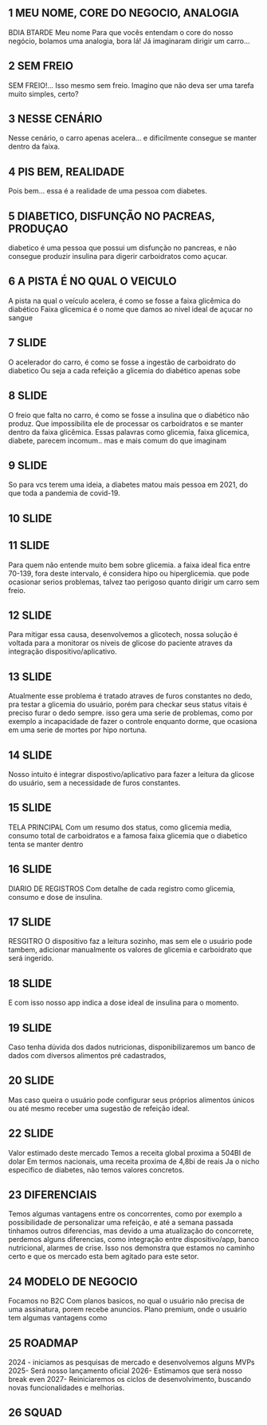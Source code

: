 ## 1 MEU NOME, CORE DO NEGOCIO, ANALOGIA  
BDIA
BTARDE
Meu nome
Para que vocês entendam o core do nosso negócio, bolamos uma analogia, bora lá!
Já imaginaram dirigir um carro...

## 2 SEM FREIO 
SEM FREIO!...
Isso mesmo sem freio.
 Imagino que não deva ser uma tarefa muito simples, certo? 
## 3 NESSE CENÁRIO 
Nesse cenário, o carro apenas acelera... e dificilmente consegue se manter dentro da faixa.
## 4 PIS BEM, REALIDADE
Pois bem... essa é a realidade de uma pessoa com diabetes.
## 5 DIABETICO, DISFUNÇÃO NO PACREAS, PRODUÇAO
diabetico é uma pessoa que possui um disfunção no pancreas, e não consegue produzir insulina para digerir carboidratos como açucar.
## 6 A PISTA É NO QUAL O VEICULO
A pista na qual o veículo acelera, é como se fosse a faixa glicêmica do diabético
Faixa glicemica é o nome que damos ao nivel ideal de açucar no sangue

## 7 SLIDE
O acelerador do carro, é como se fosse a ingestão de carboidrato do diabetico
Ou seja a cada refeição a glicemia do diabético apenas sobe
## 8 SLIDE
O freio que falta no carro, é como se fosse a insulina que o diabético não produz.
Que impossibilita ele de processar os carboidratos e se manter dentro da faixa glicêmica.
Essas palavras como glicemia, faixa glicemica, diabete, parecem incomum.. mas e mais comum do que imaginam
## 9 SLIDE
So para vcs terem uma ideia, a diabetes matou mais pessoa em 2021, do que toda a pandemia de covid-19.
## 10 SLIDE

## 11 SLIDE
Para quem não entende muito bem sobre glicemia. a faixa ideal fica entre 70-139, fora deste intervalo, é considera hipo ou hiperglicemia. que pode ocasionar serios problemas, talvez tao perigoso quanto dirigir um carro sem freio.
## 12 SLIDE
Para mitigar essa causa, desenvolvemos a glicotech, nossa solução é voltada para a monitorar os niveis de glicose do paciente atraves da integração dispositivo/aplicativo.

## 13 SLIDE
Atualmente esse problema é tratado atraves de furos constantes no dedo, pra testar a glicemia do usuário, porém para checkar seus status vitais é preciso furar o dedo sempre. isso gera uma serie de problemas, como por exemplo a incapacidade de fazer o controle enquanto dorme, que ocasiona em uma serie de mortes por hipo nortuna.

## 14 SLIDE
Nosso intuito é integrar dispostivo/aplicativo para fazer a leitura da glicose do usuário, sem a necessidade de furos constantes.

## 15 SLIDE
TELA PRINCIPAL
Com um resumo dos status, como glicemia media, consumo total de carboidratos e a famosa faixa glicemia que o diabetico tenta se manter dentro

## 16 SLIDE 
DIARIO DE REGISTROS
Com detalhe de cada registro como glicemia, consumo e dose de insulina.

## 17 SLIDE
RESGITRO
O dispositivo faz a leitura sozinho, mas sem ele o usuário pode tambem, adicionar manualmente os valores de glicemia e carboidrato que será ingerido.

## 18 SLIDE
E com isso nosso app indica a dose ideal de insulina para o momento.

## 19 SLIDE
Caso tenha dúvida dos dados nutricionas, disponibilizaremos um banco de dados com diversos alimentos pré cadastrados,


## 20 SLIDE
Mas caso queira o usuário pode configurar seus próprios alimentos únicos ou até mesmo receber uma sugestão de refeição ideal.

## 22 SLIDE
Valor estimado deste mercado
Temos a receita global proxima a 504BI de dolar
Em termos nacionais, uma receita proxima de 4,8bi de reais
Ja o nicho especifico de diabetes, não temos valores concretos.

## 23 DIFERENCIAIS
Temos algumas vantagens entre os concorrentes, como por exemplo a possibilidade de personalizar uma refeição, e até a semana passada tinhamos outros diferencias, mas devido a uma atualização do concorrete, perdemos alguns diferencias, como integração entre dispositivo/app, banco nutricional, alarmes de crise.
Isso nos demonstra que estamos no caminho certo e que os mercado esta bem agitado para este setor.

## 24 MODELO DE NEGOCIO
Focamos no B2C
Com planos basicos, no qual o usuário não precisa de uma assinatura, porem recebe anuncios.
Plano premium, onde o usuário tem algumas vantagens como

## 25 ROADMAP
2024 - iniciamos as pesquisas de mercado e desenvolvemos alguns MVPs
2025- Será nosso lançamento oficial
2026- Estimamos que será nosso break even
2027- Reiniciaremos os ciclos de desenvolvimento, buscando novas funcionalidades e melhorias.

## 26 SQUAD


